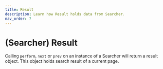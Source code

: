 ```yaml
---
title: Result
description: Learn how Result holds data from Searcher.
nav_order: 7
---
```


# (Searcher) Result

Calling `perform`, `next` or `prev` on an instance of a Searcher will return a result object. This object holds search result of a current page.
